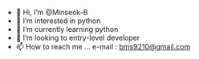 - 👋 Hi, I’m @Minseok-B
- 👀 I’m interested in python
- 🌱 I’m currently learning python
- 💞️ I’m looking to entry-level developer
- 📫 How to reach me ... e-mail : bms9210@gmail.com

<!---
Minseok-B/Minseok-B is a ✨ special ✨ repository because its `README.md` (this file) appears on your GitHub profile.
You can click the Preview link to take a look at your changes.
--->
